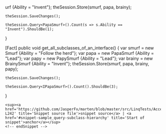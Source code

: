                                                                                                                                                                                                                                                                                                                                                                                                                                                                                                                                                                                                                                                                                                                                                                                                                                                                                                                                                                                                                                                                                                                                                                                                                                                                                                                                                                                                                                                                                                                                                                                                                                                                                                                                                                                                                                                                                                                                                                                                                                                                                                                                                                                                                                                                                                                                                                                                                                                                                                                                                                                                                                                                                                                                                                                                                                                                                                                                                                                                                                                                                                                                                                                                                                                                                                                                                                                                                                                                                                                                                                                                                                                                                                                                                                                                                                                                                                                                                                                                                                                                                                                                                                                                                                                                                                                                                                                                                                                                                                                                                                                                                                                                                                                                                                                                                                                                                                                                                                                                                                                                                                                                                                                                                                                                                                                                                                                                                                                                                                                                                                                                                                                                                                                                                                                                                                                                                                                                                                                                                                                                                                                                                                                                                                                                                                                                                                                                                                                                                                                                                                                                                                                                                                                                                                                                                                                                                                                                                                                                                                                                                                                                                                                                                                                                                                                                                                                                                                                                                                                                                                                                                                                                                                                                                                                                                                                                                                                                                                                                                                                                                                                                                                                                                                                                                                                                                                                                                                                                                                                                 urf {Ability = "Invent"};
    theSession.Store(smurf, papa, brainy);

    theSession.SaveChanges();

    theSession.Query<PapaSmurf>().Count(s => s.Ability == "Invent").ShouldBe(1);
}

[Fact]
public void get_all_subclasses_of_an_interface()
{
    var smurf = new Smurf {Ability = "Follow the herd"};
    var papa = new PapaSmurf {Ability = "Lead"};
    var papy = new PapySmurf {Ability = "Lead"};
    var brainy = new BrainySmurf {Ability = "Invent"};
    theSession.Store(smurf, papa, brainy, papy);

    theSession.SaveChanges();

    theSession.Query<IPapaSmurf>().Count().ShouldBe(3);
}
```
<sup><a href='https://github.com/JasperFx/marten/blob/master/src/LinqTests/Acceptance/query_with_inheritance.cs#L150-L242' title='Snippet source file'>snippet source</a> | <a href='#snippet-sample_query-subclass-hierarchy' title='Start of snippet'>anchor</a></sup>
<!-- endSnippet -->
